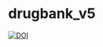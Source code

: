 # drugbank_v5

[![DOI](https://zenodo.org/badge/298087746.svg)](https://zenodo.org/badge/latestdoi/298087746)
